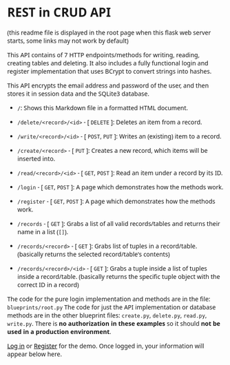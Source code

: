 # REST in CRUD API
(this readme file is displayed in the root page when this flask web server starts, some links may not work by default)

This API contains of 7 HTTP endpoints/methods for writing, reading, creating tables and deleting. It also includes a fully functional login and register implementation that uses BCrypt to convert strings into hashes.

This API encrypts the email address and password of the user, and then stores it in session data and the SQLite3 database.

- `/`: Shows this Markdown file in a formatted HTML document.
- `/delete/<record>/<id>` - [ `DELETE` ]: Deletes an item from a record.
- `/write/<record>/<id>` - [ `POST`, `PUT` ]: Writes an (existing) item to a record.
- `/create/<record>` - [ `PUT` ]: Creates a new record, which items will be inserted into.
- `/read/<record>/<id>` - [ `GET`, `POST` ]: Read an item under a record by its ID.
  
- `/login` - [ `GET`, `POST` ]: A page which demonstrates how the methods work.
- `/register` - [ `GET`, `POST` ]: A page which demonstrates how the methods work.
  
- `/records` - [ `GET` ]: Grabs a list of all valid records/tables and returns their name in a list (`[]`).
- `/records/<record>` - [ `GET` ]: Grabs list of tuples in a record/table. (basically returns the selected record/table's contents)
- `/records/<record>/<id>` - [ `GET` ]: Grabs a tuple inside a list of tuples inside a record/table. (basically returns the specific tuple object with the correct ID in a record)

The code for the pure login implementation and methods are in the file: `blueprints/root.py`
The code for just the API implementation or database methods are in the other blueprint files: `create.py`, `delete.py`, `read.py`, `write.py`.
There is **no authorization in these examples** so it should **not be used in a production environment**.

[Log in](/login) or [Register](/register) for the demo.
Once logged in, your information will appear below here.



<style>
    a {
        color: #000;
    }
    p,h1,li {
        font-family: system-ui, arial, helvetica;
    }
    code {
        font-family: monospace;
    }
</style>
